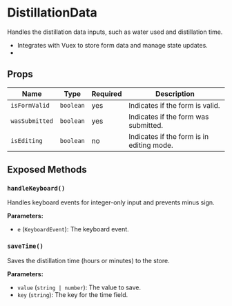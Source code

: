 # DistillationData

Handles the distillation data inputs, such as water used and distillation time.
 * Integrates with Vuex to store form data and manage state updates.
 *

## Props

| Name | Type | Required | Description |
|------|------|----------|-------------|
| `isFormValid` | `boolean` | yes | Indicates if the form is valid. |
| `wasSubmitted` | `boolean` | yes | Indicates if the form was submitted. |
| `isEditing` | `boolean` | no | Indicates if the form is in editing mode. |

## Exposed Methods

### `handleKeyboard()`
Handles keyboard events for integer-only input and prevents minus sign.

**Parameters:**
- `e` (`KeyboardEvent`): The keyboard event.

### `saveTime()`
Saves the distillation time (hours or minutes) to the store.

**Parameters:**
- `value` (`string | number`): The value to save.
- `key` (`string`): The key for the time field.
